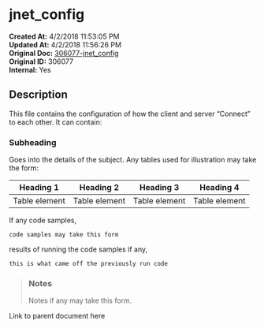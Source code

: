 # jnet_config

**Created At:** 4/2/2018 11:53:05 PM  
**Updated At:** 4/2/2018 11:56:26 PM  
**Original Doc:** [306077-jnet_config](https://docs.jbase.com/44204-remote-files/306077-jnet_config)  
**Original ID:** 306077  
**Internal:** Yes  

## Description

This file contains the configuration of how the client and server “Connect” to each other. It can contain:

### Subheading

Goes into the details of the subject. Any tables used for illustration may take the form:

| Heading 1<br> | Heading 2<br> | Heading 3<br> | Heading 4<br> |
| --- | --- | --- | --- |
| Table element<br> | Table element<br> | Table element<br> | Table element<br> |

If any code samples,

```
code samples may take this form
```

results of running the code samples if any,

```
this is what came off the previously run code 
```

> ### Notes
>
> Notes if any may take this form.

Link to parent document here
